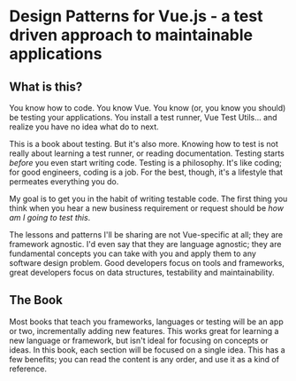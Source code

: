 # Design Patterns for Vue.js - a test driven approach to maintainable applications

## What is this?

You know how to code. You know Vue. You know (or, you know you should) be testing your applications. You install a test runner, Vue Test Utils... and realize you have no idea what do to next.

This is a book about testing. But it's also more. Knowing how to test is not really about learning a test runner, or reading documentation. Testing starts *before* you even start writing code. Testing is a philosophy. It's like coding; for good engineers, coding is a job. For the best, though, it's a lifestyle that permeates everything you do.

My goal is to get you in the habit of writing testable code. The first thing you think when you hear a new business requirement or request should be *how am I going to test this*.

The lessons and patterns I'll be sharing are not Vue-specific at all; they are framework agnostic. I'd even say that they are language agnostic; they are fundamental concepts you can take with you and apply them to any software design problem. Good developers focus on tools and frameworks, great developers focus on data structures, testability and maintainability.

## The Book

Most books that teach you frameworks, languages or testing will be an app or two, incrementally adding new features. This works great for learning a new language or framework, but isn't ideal for focusing on concepts or ideas. In this book, each section will be focused on a single idea. This has a few benefits; you can read the content is any order, and use it as a kind of reference.
